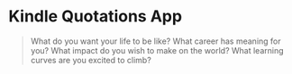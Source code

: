 # Kindle Quotations App 

> What do you want your life to be like? What career has meaning for you? 
> What impact do you wish to make on the world? 
> What learning curves are you excited to climb? 


